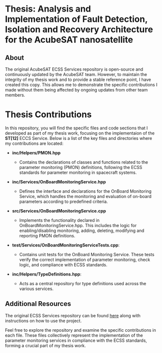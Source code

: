 # Thesis: Analysis and Implementation of Fault Detection, Isolation and Recovery Architecture for the AcubeSAT nanosatellite

## About
The original AcubeSAT ECSS Services repository is open-source and continuously updated by the AcubeSAT team. However, to maintain the integrity of my thesis work and to provide a stable reference point, I have created this copy. This allows me to demonstrate the specific contributions I made without them being affected by ongoing updates from other team members.

# Thesis Contributions
In this repository, you will find the specific files and code sections that I developed as part of my thesis work, focusing on the implementaion of the **ST[12]** ECCS Service. Below is a list of the key files and directories where my contributions are located:

- **inc/Helpers/PMON.hpp​**
  - Contains the declarations of classes and functions related to the parameter monitoring (PMON) definitions, following the ECSS standards for parameter monitoring in spacecraft systems.

- **inc/Services/OnBoardMonitoringService.hpp​**
  - Defines the interface and declarations for the OnBoard Monitoring Service, which handles the monitoring and evaluation of on-board parameters according to predefined criteria.  

- **src/Services/OnBoardMonitoringService.cpp​**
  - Implements the functionality declared in OnBoardMonitoringService.hpp. This includes the logic for enabling/disabling monitoring, adding, deleting, modifying and reporting PMON definitions.

- **test/Services/OnBoardMonitoringServiceTests.cpp​**:
  - Contains unit tests for the OnBoard Monitoring Service. These tests verify the correct implementation of parameter monitoring, check logic, and compliance with ECSS standards.

- **inc/Helpers/TypeDefinitions.hpp**:
  - Acts as a central repository for type definitions used across the various services.
  
## Additional Resources
The original ECSS Services repository can be found [here](https://gitlab.com/acubesat/obc/ecss-services) along with instructions on how to use the project.

Feel free to explore the repository and examine the specific contributions in each file. These files collectively represent the implementation of the parameter monitoring services in compliance with the ECSS standards, forming a crucial part of my thesis work.
